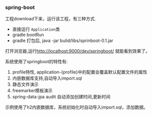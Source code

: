 ### spring-boot

工程download下来，运行该工程，有三种方式.

- 直接运行 `Application`类
- gradle bootRun
- gradle 打包后, java -jar bulid/libs/sprinboot-0.1.jar

打开浏览器,运行[http://localhost:9000/dev/springboot/](http://localhost:9000/dev/springboot/) 就能看到效果了。

系统使用了springboot的特性有:
1. profile特性, application-{profile}中的配置会覆盖默认配置文件的属性
2. 内嵌数据库支持,自动导入import.sql
3. 静态文件演示
4. freemarker模板演示
5. spring-data-jpa audit 自动添加创建时间,更新时间

示例使用了h2内嵌数据库，系统初始化时自动导入import.sql，添加数据。

